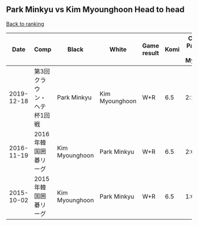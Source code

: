 ## Park Minkyu vs Kim Myounghoon Head to head

[Back to ranking](../../index.md)




| **Date** | **Comp** | **Black** | **White** | **Game result** | **Komi** | **Cumulative Park Minkyu vs Kim Myounghoon** | **Park Minkyu streak** | **Kim Myounghoon streak** | 
| --- | --- | --- | --- | --- | --- | --- | --- | --- |
| 2019-12-18 | 第3回クラウン・ヘテ杯1回戦 | Park Minkyu | Kim Myounghoon | W+R | 6.5 | 2:1 | 0 | 1 | 
| 2016-11-19 | 2016年韓国囲碁リーグ | Kim Myounghoon | Park Minkyu | W+R | 6.5 | 2:0 | 2 | 0 | 
| 2015-10-02 | 2015年韓国囲碁リーグ | Kim Myounghoon | Park Minkyu | W+R | 6.5 | 1:0 | 1 | 0 |





